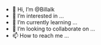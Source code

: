 - 👋 Hi, I’m @Billalk
- 👀 I’m interested in ...
- 🌱 I’m currently learning ...
- 💞️ I’m looking to collaborate on ...
- 📫 How to reach me ...

<!---
Billalk/Billalk is a ✨ special ✨ repository because its `README.md` (this file) appears on your GitHub profile.
You can click the Preview link to take a look at your changes.
--->
